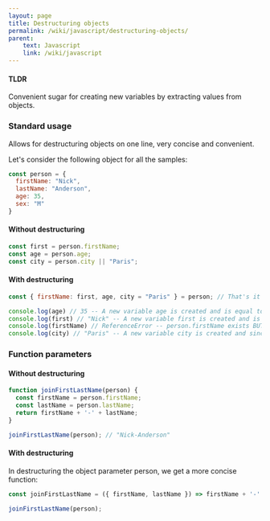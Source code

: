 ```yaml
---
layout: page
title: Destructuring objects
permalink: /wiki/javascript/destructuring-objects/
parent:
    text: Javascript
    link: /wiki/javascript
---
```


#### TLDR

Convenient sugar for creating new variables by extracting values from objects.

### Standard usage

Allows for destructuring objects on one line, very concise and convenient.

Let's consider the following object for all the samples:

```javascript
const person = {
  firstName: "Nick",
  lastName: "Anderson",
  age: 35,
  sex: "M"
}
```

#### Without destructuring

```javascript
const first = person.firstName;
const age = person.age;
const city = person.city || "Paris";
```

#### With destructuring

```javascript
const { firstName: first, age, city = "Paris" } = person; // That's it !

console.log(age) // 35 -- A new variable age is created and is equal to person.age
console.log(first) // "Nick" -- A new variable first is created and is equal to person.firstName
console.log(firstName) // ReferenceError -- person.firstName exists BUT the new variable created is named first
console.log(city) // "Paris" -- A new variable city is created and since person.city is undefined, it uses the default value provided, "Paris"
```

### Function parameters

#### Without destructuring

```javascript
function joinFirstLastName(person) {
  const firstName = person.firstName;
  const lastName = person.lastName;
  return firstName + '-' + lastName;
}

joinFirstLastName(person); // "Nick-Anderson"
```

#### With destructuring

In destructuring the object parameter person, we get a more concise function:

```javascript
const joinFirstLastName = ({ firstName, lastName }) => firstName + '-' + lastName;

joinFirstLastName(person);
```